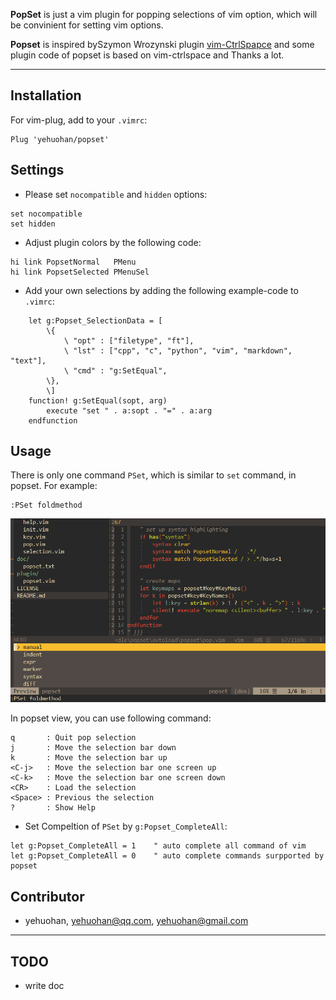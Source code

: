 
**PopSet** is just a vim plugin for popping selections of vim option, which will be convinient for setting vim options.

**Popset** is inspired bySzymon Wrozynski plugin [vim-CtrlSpapce](https://github.com/vim-ctrlspace/vim-ctrlspace) and some plugin code of popset is based on vim-ctrlspace and Thanks a lot.

---

## Installation

For vim-plug, add to your `.vimrc`:

```VimL
Plug 'yehuohan/popset'
```

## Settings

 - Please set `nocompatible` and `hidden` options:

```VimL
set nocompatible
set hidden
```

 - Adjust plugin colors by the following code:

```VimL
hi link PopsetNormal   PMenu
hi link PopsetSelected PMenuSel
```

 - Add your own selections by adding the following example-code to `.vimrc`:

```VimL
    let g:Popset_SelectionData = [
        \{
            \ "opt" : ["filetype", "ft"],
            \ "lst" : ["cpp", "c", "python", "vim", "markdown", "text"],
            \ "cmd" : "g:SetEqual",
        \},
        \]
    function! g:SetEqual(sopt, arg)
        execute "set " . a:sopt . "=" . a:arg
    endfunction
```


## Usage

There is only one command `PSet`, which is similar to `set` command, in popset.
For example:
```
:PSet foldmethod
```
![popset](popset.png)

In popset view, you can use following command:

```    
q       : Quit pop selection
j       : Move the selection bar down
k       : Move the selection bar up
<C-j>   : Move the selection bar one screen up
<C-k>   : Move the selection bar one screen down
<CR>    : Load the selection
<Space> : Previous the selection
?       : Show Help
```

 - Set Compeltion of `PSet` by `g:Popset_CompleteAll`:

```VimL
let g:Popset_CompleteAll = 1    " auto complete all command of vim
let g:Popset_CompleteAll = 0    " auto complete commands surpported by popset
```


## Contributor
 - yehuohan, yehuohan@qq.com, yehuohan@gmail.com

---
## TODO
 - write doc
